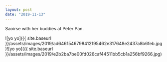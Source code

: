```yaml
---
layout: post
date: "2019-11-13"
---
```


Saoirse with her buddies at Peter Pan.

![yo yo]({{ site.baseurl }}/assets/images/2019/ad6461546798412195462e317648e2437a8b6feb.jpg)![yo yo]({{ site.baseurl }}/assets/images/2019/e2b2ba7be00fd026caf44511bb5cb1a256bf9266.jpg)
